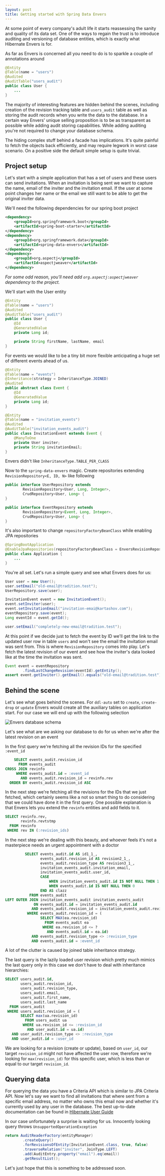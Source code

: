 ```yaml
---
layout: post
title: Getting started with Spring Data Envers
---
```


At some point of every company's adult life it starts reassessing the sanity and quality of its data set. One of the ways to regain the trust is to introduce auditing and versioning of database entities, which is exactly what Hibernate Envers is for.

As far as Envers is concerned all you need to do is to sparkle a couple of annotations around

```java
@Entity
@Table(name = "users")
@Audited
@AuditTable("users_audit")
public class User {
    ...
}
```

The majority of interesting features are hidden behind the scenes, including creation of the revision tracking table and `users_audit` table as well as storing the audit records when you write the data to the database. In a certain way Envers' unique selling proposition is to be as transparent as possible while adding audit storing capabilities. While adding auditing you're not required to change your database schema.

The hiding complex stuff behind a facade has implications. It's quite painful to fetch the objects back efficiently, and may require legwork in worst case scenario. On a positive side the default simple setup is quite trivial.

Project setup
---

Let's start with a simple application that has a set of users and these users can send invitations. When an invitation is being sent we want to capture the name, email of the inviter and the invitation email. If the user at some point changes her name or the email we still want to be able to get the original inviter data.

We'll need the following dependencies for our spring boot project

```XML
<dependency>
    <groupId>org.springframework.boot</groupId>
    <artifactId>spring-boot-starter</artifactId>
</dependency>
<dependency>
    <groupId>org.springframework.data</groupId>
    <artifactId>spring-data-envers</artifactId>
</dependency>
<dependency>
    <groupId>org.aspectj</groupId>
    <artifactId>aspectjweaver</artifactId>
</dependency>
```

_For some odd reason, you'll need add `org.aspectj:aspectjweaver` dependency to
the project._

We'll start with the User entity

```java
@Entity
@Table(name = "users")
@Audited
@AuditTable("users_audit")
public class User {
    @Id
    @GeneratedValue
    private Long id;

    private String firstName, lastName, email
}
```

For events we would like to be a tiny bit more flexible anticipating a huge set of different events ahead of us.

```java
@Entity
@Table(name = "events")
@Inheritance(strategy = InheritanceType.JOINED)
@Audited
public abstract class Event {
    @Id
    @GeneratedValue
    private Long id;
}

@Entity
@Table(name = "invitation_events")
@Audited
@AuditTable("invitation_events_audit")
public class InvitationEvent extends Event {
    @ManyToOne
    private User inviter;
    private String invitationEmail;
}
```

Envers didn't like `InheritanceType.TABLE_PER_CLASS`

Now to the `spring-data-envers` magic. Create repositories extending `RevisionRepository<E, ID, N>` like following

```java
public interface UserRepository extends
        RevisionRepository<User, Long, Integer>,
        CrudRepository<User, Long> {
}

public interface EventRepository extends
        RevisionRepository<Event, Long, Integer>,
        CrudRepository<User, Long> {
}
```

It's also important to change `repositoryFactoryBeanClass` while enabling JPA repositories

```java
@SpringBootApplication
@EnableJpaRepositories(repositoryFactoryBeanClass = EnversRevisionRepositoryFactoryBean.class)
public class Application {
    ...
}
```

You're all set. Let's run a simple query and see what Envers does for us:

```java
User user = new User();
user.setEmail("old-email@tradition.test");
UserRepository.save(user);

InvitationEvent event = new InvitationEvent();
event.setInviter(user);
event.setInvitationEmail("invitation-emai@kartashov.com");
eventRepository.save(event);
Long eventId = event.getId();

user.setEmail("completely-new-email@tradition.test");
```

At this point if we decide just to fetch the event by ID we'll get the link to the updated user row in table `users` and won't see the email the invitation email was sent from. This is where `RevisionRepository` comes into play. Let's fetch the latest revision of our event and see how the inviter's data looked like at the time the invitation was sent.

```java
Event event = eventRepository
        .findLastChangeRevision(eventId).getEntity();
assert event.getInviter().getEmail().equals("old-email@tradition.test");       
```

Behind the scene
---

Let's see what goes behind the scenes. For `ddl-auto` set to `create`, `create-drop` or `update` Envers would create all the auxiliary tables on application start. For our case we will end up with the following selection

![Envers database schema](/public/images/envers.svg)

Let's see what are we asking our database to do for us when we're after the latest revision on an event

In the first query we're fetching all the revision IDs for the specified `:event_id`

```sql
    SELECT events_audit.revision_id
      FROM events_audit
CROSS JOIN revinfo
     WHERE events_audit.id = :event_id
       AND events_audit.revision_id = revinfo.rev
  ORDER BY events_audit.revision_id ASC
```

In the next step we're fetching all the revisions for the IDs that we just fetched, which certainly seems like a not so smart thing to do considering that we could have done it in the first query. One possible explanation is that Envers lets you extend the `revinfo` entities and add fields to it.

```sql
SELECT revinfo.rev,
       revinfo.revtstmp
  FROM revinfo
 WHERE rev IN (:revision_ids)
```

In the next step we're dealing with this beauty, and whoever feels it's not a masterpiece needs an urgent appointment with a doctor

```sql
         SELECT events_audit.id AS id1_1_,
                events_audit.revision_id AS revision2_1_,
                events_audit.revision_type AS revision3_1_,
                invitation_events_audit.invitation_email,
                invitation_events_audit.user_id,
                CASE
                    WHEN invitation_events_audit.id IS NOT NULL THEN 1
                    WHEN events_audit.id IS NOT NULL THEN 0
                END AS clazz
           FROM events_audit
LEFT OUTER JOIN invitation_events_audit invitation_events_audit
             ON events_audit.id = invitation_events_audit.id
            AND events_audit.revision_id = invitation_events_audit.revision_id
          WHERE events_audit.revision_id = (
                SELECT MAX(ea.revision_id)
                  FROM events_audit ea
                 WHERE ea.revision_id <= ?
                   AND events_audit.id = ea.id)
            AND events_audit.revision_type <> :revision_type
            AND events_audit.id = :event_id
```           

A lot of the clutter is caused by joined table inheritance strategy.

The last query is the lazily loaded user revision which pretty much mimics the last query only in this case we don't have to deal with inheritance hierarchies:

```sql
SELECT users_audit.id,
       users_audit.revision_id,
       users_audit.revision_type,
       users_audit.email,
       users_audit.first_name,
       users_audit.last_name
  FROM users_audit
 WHERE users_audit.revision_id = (
       SELECT max(ua.revision_id)
         FROM users_audit ua
        WHERE ua.revision_id <= :revision_id
          AND user_audit.id = ua.id)
   AND user_audit.revision_type <> :revision_type
   AND user_audit.id = :user_id
```

We are looking for a revision (create or update), based on `user_id`, our target `revision_id` might not have affected the user row, therefore we're looking for `max(revision_id)` for this specific user, which is less than or equal to our target `revision_id`.

Querying data
---

For querying the data you have a Criteria API which is similar to JPA Criteria API.
Now let's say we want to find all invitations that where sent from a specific email address, no matter who owns this email now and whether it's currently used by any user in the database. The best up-to-date documentation can be found in [Hibernate User Guide](http://docs.jboss.org/hibernate/orm/5.2/userguide/html_single/Hibernate_User_Guide.html#envers)

In our case unfortunately a surprise is waiting for us. Innocently looking query throws `UnsupportedOperationException`

```java
return AuditReaderFactory(entityManager)
        .createQuery()
        .forRevisionsOfEntity(InvitationEvent.class, true, false)
        .traverseRelation("inviter", JoinType.LEFT)
        .add(AuditEntry.property("email").eq(email))
        .getResultList();
```

Let's just hope that this is something to be addressed soon.
